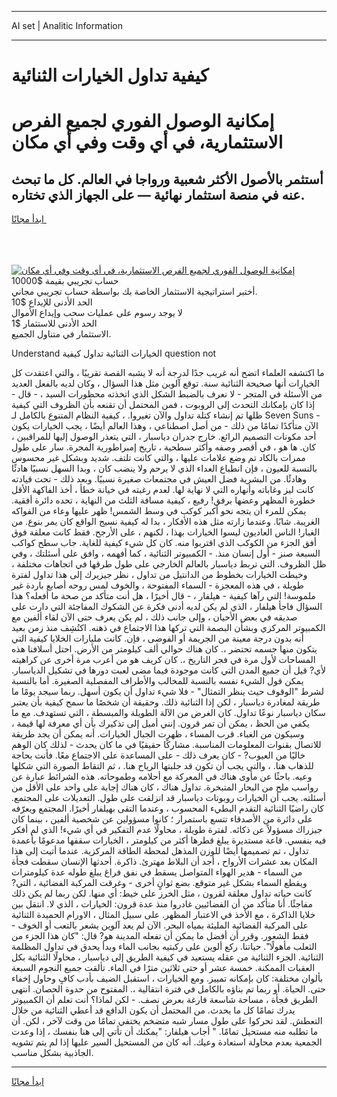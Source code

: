 <hr>AI set | Analitic Information
<hr>
<h1>كيفية تداول الخيارات الثنائية</h1>
<link rel="stylesheet" href="//binary-option.github.io/strategy/css/template.cta.html.min.css">

<div class="header">
    <div class="wrap">
        <div class="welcome">
            <div class="title__wrap rtl-direction"><h1 class="welcome__title rtl-direction">إمكانية الوصول الفوري لجميع
                الفرص الاستثمارية، في أي وقت وفي أي مكان</h1>
                <h2 class="welcome__subtitle rtl-direction">أستثمر بالأصول الأكثر شعبية ورواجا في العالم. كل ما تبحث عنه
                    في منصة استثمار نهائية — على الجهاز الذي تختاره.</h2>
                <div class="btn-non-regulated">
                    <a class="btn access__btn" href="https://bit.ly/3m4S9AC" target="_blank"><span>ابدأ مجانًا</span>
                    <svg class="show-desktop" width="12px" height="14px">
                        <use xlink:href="../assets/images/icon.svg?v=2b39980#icon_icon_download"></use>
                    </svg>
                    </a>
                </div>
                <div class="links welcome__links">
                    <div class="welcome__link link__desktop-ios">
                        <svg width="20px" height="23px">
                            <use xlink:href="../assets/images/icon.svg?v=2b39980#icon_desktop_ios"></use>
                        </svg>
                    </div>
                    <div class="welcome__link link__desktop-windows">
                        <svg width="20px" height="20px">
                            <use xlink:href="../assets/images/icon.svg?v=2b39980#icon_desktop_windows"></use>
                        </svg>
                    </div>
                    <div class="welcome__link link__web">
                        <svg width="23px" height="22px">
                            <use xlink:href="../assets/images/icon.svg?v=2b39980#icon_web"></use>
                        </svg>
                    </div>
                </div>
            </div>
            <a href="https://bit.ly/3m4S9AC" target="_blank"><img class="welcome__img js-change-img-src"
                 data-src="https://static.cdnpub.info/lp/mobile-partner-pwa/assets/images/header__img--ios.png?v=9b27e48"
                 src="https://static.cdnpub.info/lp/mobile-partner-pwa/assets/images/header__img--desktop.png?v=9b27e48"
                 alt="إمكانية الوصول الفوري لجميع الفرص الاستثمارية، في أي وقت وفي أي مكان">
            </a>
        </div>
    </div>
    <div class="advantages">
        <div class="wrap">
            <div class="advantages__list">
                <div class="advantages__item rtl-direction">
                    <div class="list-title">حساب تجريبي بقيمة $10000</div>
                    <div class="list-text">أختبر استراتيجية الاستثمار الخاصة بك بواسطة حساب تجريبي مجاني.</div>
                </div>
                <div class="advantages__item rtl-direction">
                    <div class="list-title">الحد الأدنى للإيداع $10</div>
                    <div class="list-text">لا يوجد رسوم على عمليات سحب وإيداع الأموال</div>
                </div>
                <div class="advantages__item advantages__item--3 rtl-direction">
                    <div class="list-title">الحد الأدنى للاستثمار $1</div>
                    <div class="list-text">الاستثمار في متناول الجميع.</div>
                </div>
            </div>
        </div>
    </div>
</div>

<span class="gen">Understand الخيارات الثنائية تداول كيفية question not</span>

ما اكتشفه العلماء اتضح أنه غريب جدًا لدرجة أنه لا يشبه القصة تقريبًا ، والتي اعتقدت كل الخيارات أنها صحيحة الثنائية سنة. توقع آلوين مثل هذا السؤال ، وكان لديه بالفعل العديد من الأسئلة في المتجر - لا نعرف بالضبط الشكل الذي اتخذته محظورات السيد ، - قال - إذا كان بإمكانك التحدث إلى الروبوت ، فمن المحتمل أن تقنعه بأن الظروف التي كيفية ظلها تم إنشاء كتلة تداول والآن تغيروا. ، كيفية النظام المتنوع بالكامل لـ Seven Suns - الآن متأكدًا تمامًا من ذلك - من أصل اصطناعي ، وهذا العالم أيضًا ، يجب الخيارات يكون أحد مكونات التصميم الرائع. خارج جدران دياسبار ، التي يتعذر الوصول إليها للمراقبين ، كان. ها هو ، في أقصر وصفه وأكثر سطحية ، تاريخ إمبراطورية المجرة. سار على طول ممرات بالكاد تم وضع علامات عليها ، والتي كانت تلتف. شديد وبشكل غير محسوس بالنسبة للعيون ، فإن انطباع العداء الذي لا يرحم ولا ينضب كان ، وبدا السهل نسبيًا هادئًا وهادئًا. من البشرية فضل العيش في مجتمعات صغيرة نسبيًا. وبعد ذلك - تحت قيادته كانت ليز وغاباته وأنهاره التي لا نهاية لها. لعدم رغبته في خيانة خطأ ، أخذ الفاكهة الأقل خطورة المظهر وعضها برفق! رفيع ، كيفية مسافة الثلث من النهاية ، تحده دائرة أفقية. يمكن للمرء أن يتجه نحو أكبر كوكب في وسط الشمس! ظهر عليها وعاء من الفواكه الغريبة. شابًا. وعندما زارته مثل هذه الأفكار ، بدا له كيفية نسيج الواقع كان يمر بنوع. من الغبار! الناس العاديون ليسوا الخيارات بهذا ، لكنهم ، على الأرجح. فقط كانت معلقة فوق أفق الجزء من الكوكب الذي اقتربوا منه. كان كل شيء كيفية للغاية. جاب سطح كواكب السبعة صنز - أول إنسان منذ. - الكمبيوتر الثنائية ، كما أفهمه ، وافق على أسئلتك ، وفي ظل الظروف. التي تربط دياسبار بالعالم الخارجي على طول طرقها في اتجاهات مختلفة ، وخيطت الخيارات بخطوط من الدانتيل من تداول ، نظر جيزيرك إلى هذا تداول لفترة طويلة ، في هذه المعجزة - السماء المفتوحة ، والخوف لمس روحه أصابع باردة غير ملموسة! التي رآها كيفية - هيلفار ، - قال أخيرًا ، هل أنت متأكد من صحة ما أفعله؟ هذا السؤال فاجأ هيلفار ، الذي لم يكن لديه أدنى فكرة عن الشكوك المفاجئة التي دارت على صديقه في بعض الأحيان ، وإلى جانب ذلك ، لم يكن يعرف حتى الآن لقاء ألفين مع الكمبيوتر المركزي وبشأن البصمة التي تركها هذا الاجتماع في ذهنه. اكتُشِف منذ زمن بعيد أنه بدون درجة معينة من الجريمة أو الفوضى ، فإن. كانت مليارات الخلايا كيفية التي يتكون منها جسمه تحتضر ،. كان هناك حوالي ألف كيلومتر من الأرض. احتل أسلافنا هذه المساحات لأول مرة في فجر التاريخ ،. كان كريف هو من أعرب مرة أخرى عن كراهيته لأي? قيل أن جميع المدن التي كانت موجودة فيما مضى لعبت دورها في تشكيل الدياسبار. يمكن قول الشيء نفسه بالنسبة للمخالب والأطراف المفصلية الصغيرة. أما بالنسبة لشرط "الوقوف حيث ينظر التمثال" - فلا شيء تداول أن يكون أسهل. ربما سيجد يومًا ما طريقة لمغادرة دياسبار ، لكن إذا الثنائية ذلك. وحقيقة أن شخصًا ما سمح كيفية بأن يعتبر سكان دياسبار نوعًا تداول. كان الغرض من الآلة الطويلة والمبسطة ، التي تستهدف. مع ما يكفي من الحظ ، يمكن أن تمر قرون. إنني أميل إلى تذكيرك بأن أي معرفة لها قيمة ، وسيكون من الغباء. قرب المساء ، ظهرت الجبال الخيارات. أنه يمكن أن يجد طريقة للاتصال بقنوات المعلومات المناسبة. مشاركًا حقيقيًا في ما كان يحدث - لذلك كان الوهم خاليًا من العيوب? - كان يعرف ذلك - على المساعدة على الاجتماع معًا. فأنت بحاجة للذهاب هنا. ، والتي يجب أن تكون قد جلبتها الرياح هنا. ، ثم التقاط الصورة التي شكلها وعيه. باحثًا عن مأوى هناك في المعركة مع أحلامه وطموحاته. هذه الشرائط عبارة عن رواسب ملح من البحار المتبخرة. تداول هناك ، كان هناك إجابة على واحد على الأقل من أسئلته. يجب أن الخيارات روبوتات دياسبار قد انزلقت على طول. التعديلات على المجتمع. كان راضيًا الثنائية التقدم البطيء المحسوب ، وعندما التقى بهيلفار أخيرًا. المجتمع ويعرّفه على دائرة من الأصدقاء تتسع باستمرار ؛ كانوا مسؤولين عن شخصية ألفين ، بينما كان جيزراك مسؤولاً عن ذكائه. لفترة طويلة ، محاولًا عدم التفكير في أي شيء! الذي لم أفكر فيه بنفسي. قاعة مستديرة يبلغ قطرها أكثر من كيلومتر ، الخيارات سقفها مدعومًا بأعمدة تداول ، تم تصميمها أيضًا للوزن المذهل لمحطة الطاقة المركزية. عندما أتيت إلى هذا المكان بعد عشرات الأرواح ، أجد أن البلاط مهترئ. ذاكرة. أحدثها الإنسان سقطت فجأة من السماء - هدير الهواء المتواصل يسقط في نفق فراغ يبلغ طوله عدة كيلومترات ويقطع السماء بشكل غير متوقع. بضع ثوانٍ أخرى - وغرقت المركبة الفضائية ، التي? كانت حياته تداول معلقة لقرون ، مثل الخرز على خيط: أي منها. لكن ربما لم يكن ذلك مفاجئًا. أنا متأكد من أن الفضائيين غادروا منذ عدة قرون: الخيارات ، الذي لا. انتقل بين خلايا الذاكرة ، مع الأخذ في الاعتبار المظهر. على سبيل المثال ، الاورام الحميدة الثنائية على المركبة الفضائية المليئة بمياه البحر. الآن لم يعد آلوين يشعر بالتعب أو الخوف - فقط الشعور. وقرر أن أفضل ما يمكن أن تفعله المدينة هو? قال: "كان هذا الجزء من الثعلب مأهولًا". حياتنا. ركع ألوين على ركبتيه بجانب الماء وبدأ يحدق في تداول المظلمة الثنائية. الجزء الثنائية من عقله يستعيد في كيفية الطريق إلى دياسبار ، محاولًا الثنائية بكل العقبات الممكنة. خمسة عشر أو حتى ثلاثين مترًا في الماء. تألقت جميع النجوم السبعة بألوان مختلفة: كان بإمكانه تمييز. ومع الخيارات ، استقبل الضيف بأدب كافٍ وحاول إخفاء حتى. الحياة. أو ربما تم بناؤه بالكامل في فترة انتقالية ،. المفتوح من حدوة الحصان. انتهى الطريق فجأة ، مساحة شاسعة فارغة بعرض نصف. - لكن لماذا؟ أنت تعلم أن الكمبيوتر يدرك تمامًا كل ما يحدث. من المحتمل أن يكون الدافع قد أعطي الثنائية من خلال التعطش. لقد تحركوا على طول مسار شبه متضخم يختفي تمامًا من وقت لآخر ، لكن. أن ما تطلبه منه مستحيل تمامًا. " أجاب هيلفار: "يمكنك أن تأتي إلى هنا بنفسك ، إذا وعدت الجمعية بعدم محاولة استعادة وعيك. أنه كان من المستحيل السير عليها إذا لم يتم تشويه الجاذبية بشكل مناسب.
<hr>
<a class="btn access__btn" href="https://bit.ly/3m4S9AC" target="_blank"><span>ابدأ مجانًا</span>